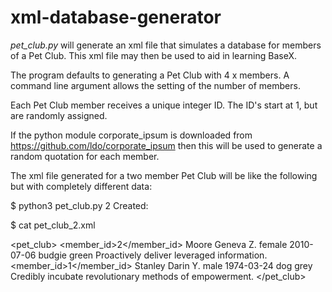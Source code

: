 # xml-database-generator

*pet_club.py* will generate an xml file that simulates a database for members of a Pet Club. This xml file may then be used to aid in learning BaseX.

The program defaults to generating a Pet Club with 4 x members. A command line argument allows the setting of the number of members. 

Each Pet Club member receives a unique integer ID. The ID's start at 1, but are randomly assigned.

If the python module corporate_ipsum is downloaded from https://github.com/ldo/corporate_ipsum then this will be used to generate a random quotation for each member.

The xml file generated for a two member Pet Club will be like the following but with completely different data:

  $ python3 pet_club.py 2
  Created:
  <!-- File Name:pet_club_2.xml            Size:766        Members:2          Duration:0.003      -->

  $ cat pet_club_2.xml
  <?xml version="1.0" encoding="UTF-8"?>
  <pet_club>
    <member>
      <member_id>2</member_id>
      <surname>Moore</surname>
      <first>Geneva</first>
      <initial>Z.</initial>
      <gender>female</gender>
      <dob>2010-07-06</dob>
      <pet>budgie</pet>
      <colour>green</colour>
      <quote>Proactively deliver leveraged information.</quote>
    </member>
    <member>
      <member_id>1</member_id>
      <surname>Stanley</surname>
      <first>Darin</first>
      <initial>Y.</initial>
      <gender>male</gender>
      <dob>1974-03-24</dob>
      <pet>dog</pet>
      <colour>grey</colour>
      <quote>Credibly incubate revolutionary methods of empowerment.</quote>
    </member>
  </pet_club>
  <!-- File Name:pet_club_2.xml            Size:766        Members:2          Duration:0.003      -->


